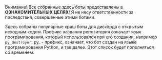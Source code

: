 Внимание! Все собранные здесь боты предоставлены в **ОЗНАКОМИТЕЛЬНЫХ ЦЕЛЯХ**!
Я не несу ответственности за последствия, совершенные этими ботами.

Здесь собраны популярные краш боты для дискорда с открытым исходным кодом.
Префикс названия репозитория означает язык програмирования, который использовался при его создании, например `py_destroyer`: py_ - префикс, означает, что бот создан на языке програмирования Python, и так далее.
Этот список будет пополняться со временем.
